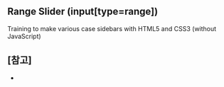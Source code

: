 ## Range Slider (input[type=range])

Training to make various case sidebars with HTML5 and CSS3 (without JavaScript)

[참고]
- 
- 
